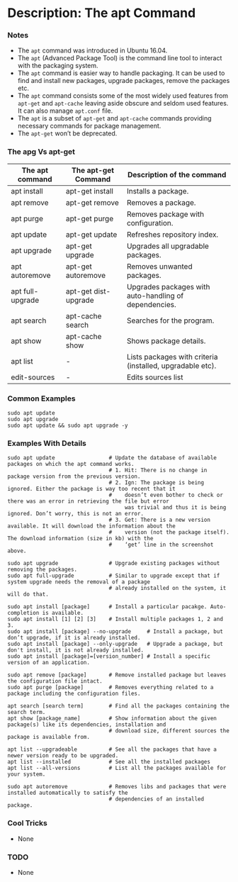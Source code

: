 # Description: The apt Command

### Notes
* The `apt` command was introduced in Ubuntu 16.04.
* The `apt` (Advanced Package Tool) is the command line tool to interact with the packaging system.
* The `apt` command is easier way to handle packaging. It can be used to find and install new packages, upgrade 
  packages, remove the packages etc.
* The `apt` command consists some of the most widely used features from `apt-get` and `apt-cache` leaving aside obscure 
  and seldom used features. It can also manage `apt.conf` file.
* The `apt` is a subset of `apt-get` and `apt-cache` commands providing necessary commands for package management.
* The `apt-get` won’t be deprecated. 

### The apg Vs apt-get
| The apt command	| The apt-get Command	| Description of the command                                    |
|-------------------|-----------------------|---------------------------------------------------------------|
| apt install	    | apt-get install	    | Installs a package.                                           |
| apt remove	    | apt-get remove	    | Removes a package.                                            |
| apt purge	        | apt-get purge	        | Removes package with configuration.                           |
| apt update	    | apt-get update	    | Refreshes repository index.                                   |
| apt upgrade	    | apt-get upgrade	    | Upgrades all upgradable packages.                             |
| apt autoremove	| apt-get autoremove	| Removes unwanted packages.                                    |
| apt full-upgrade  | apt-get dist-upgrade  | Upgrades packages with auto-handling of dependencies.         |
| apt search	    | apt-cache search	    | Searches for the program.                                     |
| apt show	        | apt-cache show	    | Shows package details.                                        |
| apt list	        | -	                    | Lists packages with criteria (installed, upgradable etc).     |
| edit-sources      | -	                    | Edits sources list                                            |

### Common Examples
```shell
sudo apt update
sudo apt upgrade
sudo apt update && sudo apt upgrade -y
```

### Examples With Details
```shell
sudo apt update                 # Update the database of available packages on which the apt command works.     
                                # 1. Hit: There is no change in package version from the previous version.
                                # 2. Ign: The package is being ignored. Either the package is way too recent that it  
                                #    doesn’t even bother to check or there was an error in retrieving the file but error  
                                     was trivial and thus it is being ignored. Don’t worry, this is not an error.
                                # 3. Get: There is a new version available. It will download the information about the  
                                #    version (not the package itself). The download information (size in kb) with the 
                                #    ‘get’ line in the screenshot above.          

sudo apt upgrade                # Upgrade existing packages without removing the packages.
sudo apt full-upgrade           # Similar to upgrade except that if system upgrade needs the removal of a package 
                                # already installed on the system, it will do that.

sudo apt install [package]      # Install a particular pacakge. Auto-completion is available.
sudo apt install [1] [2] [3]    # Install multiple packages 1, 2 and 3.
sudo apt install [package] --no-upgrade     # Install a package, but don’t upgrade, if it is already installed.
sudo apt install [package] --only-upgrade   # Upgrade a package, but don't install, it is not already installed.
sudo apt install [package]=[version_number] # Install a specific version of an application.

sudo apt remove [package]       # Remove installed package but leaves the configuration file intact.
sudo apt purge [package]        # Removes everything related to a package including the configuration files.

apt search [search term]        # Find all the packages containing the search term.
apt show [package_name]         # Show information about the given package(s) like its dependencies, installation and 
                                # download size, different sources the package is available from.

apt list --upgradeable          # See all the packages that have a newer version ready to be upgraded.
apt list --installed            # See all the installed packages
apt list --all-versions         # List all the packages available for your system.

sudo apt autoremove             # Removes libs and packages that were installed automatically to satisfy the 
                                # dependencies of an installed package.
```

### Cool Tricks
* None

### TODO
* None
